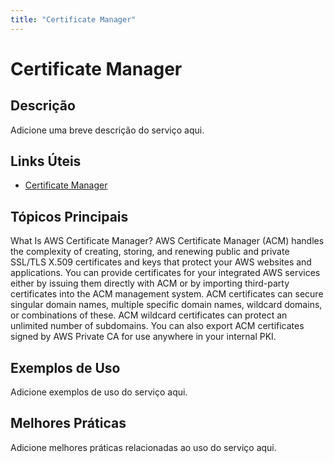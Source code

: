 ```yaml
---
title: "Certificate Manager"
---
```


# Certificate Manager

## Descrição

Adicione uma breve descrição do serviço aqui.

## Links Úteis

- [Certificate Manager](https://docs.aws.amazon.com/acm/latest/userguide/acm-overview.html)

## Tópicos Principais

What Is AWS Certificate Manager?
AWS Certificate Manager (ACM) handles the complexity of creating, storing, and renewing public and
    private SSL/TLS X.509 certificates and keys that protect your AWS websites and applications.
    You can provide certificates for your integrated AWS
      services either by issuing them directly with ACM or by importing third-party certificates into the ACM
    management system. ACM certificates can secure singular domain names, multiple specific domain
    names, wildcard domains, or combinations of these. ACM wildcard certificates can protect an
    unlimited number of subdomains. You can also export ACM
    certificates signed by AWS Private CA for use anywhere in your internal PKI. 

## Exemplos de Uso

Adicione exemplos de uso do serviço aqui.

## Melhores Práticas

Adicione melhores práticas relacionadas ao uso do serviço aqui.
